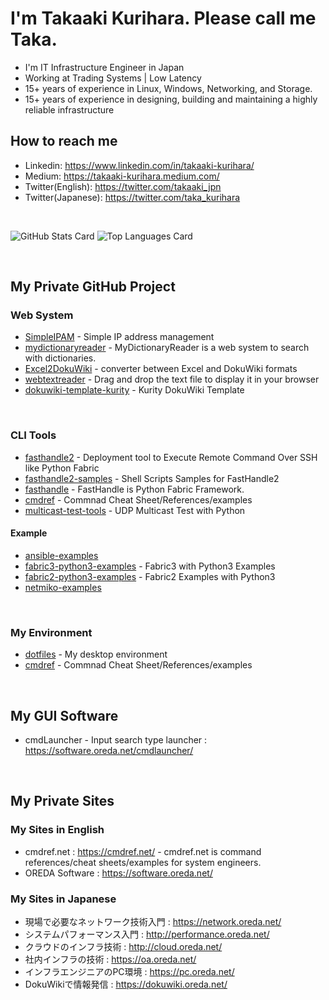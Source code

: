 # I'm Takaaki Kurihara. Please call me Taka.

- I'm IT Infrastructure Engineer in Japan 
- Working at Trading Systems | Low Latency
- 15+ years of experience in Linux, Windows, Networking, and Storage.
- 15+ years of experience in designing, building and maintaining a highly reliable infrastructure


## How to reach me
- Linkedin: https://www.linkedin.com/in/takaaki-kurihara/
- Medium: https://takaaki-kurihara.medium.com/
- Twitter(English): https://twitter.com/takaaki_jpn
- Twitter(Japanese): https://twitter.com/taka_kurihara

<br>

![GitHub Stats Card](https://github-readme-stats.vercel.app/api?username=kuritaka)
![Top Languages Card](https://github-readme-stats.vercel.app/api/top-langs/?username=kuritaka)

<br>

## My Private GitHub Project
### Web System
- [SimpleIPAM](https://github.com/kuritaka/SimpleIPAM) - Simple IP address management
- [mydictionaryreader](https://github.com/kuritaka/mydictionaryreader) - MyDictionaryReader is a web system to search with dictionaries. 
- [Excel2DokuWiki](https://github.com/kuritaka/excel2dokuwiki) - converter between Excel and DokuWiki formats
- [webtextreader](https://github.com/kuritaka/webtextreader) - Drag and drop the text file to display it in your browser
- [dokuwiki-template-kurity](https://github.com/kuritaka/dokuwiki-template-kurity) - Kurity DokuWiki Template

<br>

### CLI Tools
- [fasthandle2](https://github.com/kuritaka/fasthandle2) - Deployment tool to Execute Remote Command Over SSH like Python Fabric
- [fasthandle2-samples](https://github.com/kuritaka/fasthandle2-samples) - Shell Scripts Samples for FastHandle2
- [fasthandle](https://github.com/kuritaka/fasthandle) - FastHandle is Python Fabric Framework.
- [cmdref](https://github.com/kuritaka/cmdref) - Commnad Cheat Sheet/References/examples 
- [multicast-test-tools](https://github.com/kuritaka/multicast-test-tools) - UDP Multicast Test with Python


#### Example
- [ansible-examples](https://github.com/kuritaka/ansible-examples)
- [fabric3-python3-examples](https://github.com/kuritaka/fabric3-python3-examples) - Fabric3 with Python3 Examples
- [fabric2-python3-examples](https://github.com/kuritaka/fabric2-python3-examples) - Fabric2 Examples with Python3
- [netmiko-examples](https://github.com/kuritaka/netmiko-examples)


<br>

### My Environment
- [dotfiles](https://github.com/kuritaka/dotfiles) - My desktop environment
- [cmdref](https://github.com/kuritaka/cmdref) - Commnad Cheat Sheet/References/examples 


<br>

## My GUI Software
- cmdLauncher - Input search type launcher : https://software.oreda.net/cmdlauncher/


<br>

## My Private Sites
### My Sites in English
- cmdref.net : https://cmdref.net/ - cmdref.net is command references/cheat sheets/examples for system engineers.
- OREDA Software : https://software.oreda.net/

### My Sites in Japanese
- 現場で必要なネットワーク技術入門 : https://network.oreda.net/
- システムパフォーマンス入門 : http://performance.oreda.net/
- クラウドのインフラ技術 : http://cloud.oreda.net/
- 社内インフラの技術 : https://oa.oreda.net/
- インフラエンジニアのPC環境 : https://pc.oreda.net/
- DokuWikiで情報発信 : https://dokuwiki.oreda.net/

<br>


